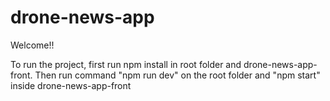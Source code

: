 # drone-news-app

Welcome!!

To run the project, first run npm install in root folder and drone-news-app-front. Then run command "npm run dev" on the root folder and "npm start" inside drone-news-app-front

